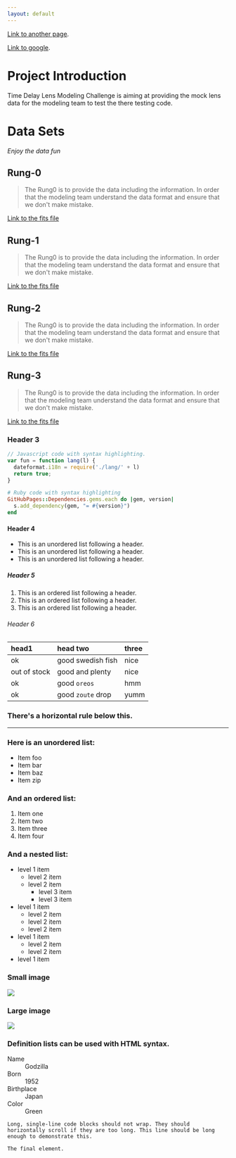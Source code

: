 ```yaml
---
layout: default
---
```



[Link to another page](another-page).

[Link to google](_layouts/default.html).


# [](#Introduction)Project Introduction

Time Delay Lens Modeling Challenge is aiming at providing the mock lens data for the modeling team to test the there testing code.

# [](#Data-sets)Data Sets
_Enjoy the data fun_

## [](#Rung-0)Rung-0

> The Rung0 is to provide the data including the information. In order that the modeling team understand the data format and ensure that we don't make mistake.

[Link to the fits file](imoutpt_7.fits)

## [](#Rung-1)Rung-1

> The Rung0 is to provide the data including the information. In order that the modeling team understand the data format and ensure that we don't make mistake.

[Link to the fits file](imoutpt_7.fits)

## [](#Rung-2)Rung-2

> The Rung0 is to provide the data including the information. In order that the modeling team understand the data format and ensure that we don't make mistake.

[Link to the fits file](imoutpt_7.fits)

## [](#Rung-3)Rung-3

> The Rung0 is to provide the data including the information. In order that the modeling team understand the data format and ensure that we don't make mistake.

[Link to the fits file](imoutpt_7.fits)

### [](#header-3)Header 3

```js
// Javascript code with syntax highlighting.
var fun = function lang(l) {
  dateformat.i18n = require('./lang/' + l)
  return true;
}
```

```ruby
# Ruby code with syntax highlighting
GitHubPages::Dependencies.gems.each do |gem, version|
  s.add_dependency(gem, "= #{version}")
end
```

#### [](#header-4)Header 4

*   This is an unordered list following a header.
*   This is an unordered list following a header.
*   This is an unordered list following a header.

##### [](#header-5)Header 5

1.  This is an ordered list following a header.
2.  This is an ordered list following a header.
3.  This is an ordered list following a header.

###### [](#header-6)Header 6

| head1        | head two          | three |
|:-------------|:------------------|:------|
| ok           | good swedish fish | nice  |
| out of stock | good and plenty   | nice  |
| ok           | good `oreos`      | hmm   |
| ok           | good `zoute` drop | yumm  |

### There's a horizontal rule below this.

* * *

### Here is an unordered list:

*   Item foo
*   Item bar
*   Item baz
*   Item zip

### And an ordered list:

1.  Item one
1.  Item two
1.  Item three
1.  Item four

### And a nested list:

- level 1 item
  - level 2 item
  - level 2 item
    - level 3 item
    - level 3 item
- level 1 item
  - level 2 item
  - level 2 item
  - level 2 item
- level 1 item
  - level 2 item
  - level 2 item
- level 1 item

### Small image

![](https://assets-cdn.github.com/images/icons/emoji/octocat.png)

### Large image

![](https://guides.github.com/activities/hello-world/branching.png)


### Definition lists can be used with HTML syntax.

<dl>
<dt>Name</dt>
<dd>Godzilla</dd>
<dt>Born</dt>
<dd>1952</dd>
<dt>Birthplace</dt>
<dd>Japan</dd>
<dt>Color</dt>
<dd>Green</dd>
</dl>

```
Long, single-line code blocks should not wrap. They should horizontally scroll if they are too long. This line should be long enough to demonstrate this.
```

```
The final element.
```
